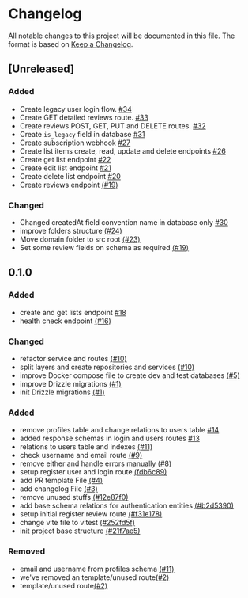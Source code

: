 # Changelog

All notable changes to this project will be documented in this file. The format is based on [Keep a Changelog](http://keepachangelog.com/en/1.0.0/).

## [Unreleased]

### Added

- Create legacy user login flow. [#34](https://github.com/plotwist-app/plotwist-backend/pull/34)
- Create GET detailed reviews route. [#33](https://github.com/plotwist-app/plotwist-backend/pull/33)
- Create reviews POST, GET, PUT and DELETE routes. [#32](https://github.com/plotwist-app/plotwist-backend/pull/32)
- Create `is_legacy` field in database [#31](https://github.com/plotwist-app/plotwist-backend/pull/31)
- Create subscription webhook [#27](https://github.com/plotwist-app/plotwist-backend/pull/27)
- Create list items create, read, update and delete endpoints [#26](https://github.com/plotwist-app/plotwist-backend/pull/26)
- Create get list endpoint [#22](https://github.com/plotwist-app/plotwist-backend/pull/22)
- Create edit list endpoint [#21](https://github.com/plotwist-app/plotwist-backend/pull/21)
- Create delete list endpoint [#20](https://github.com/plotwist-app/plotwist-backend/pull/20)
- Create reviews endpoint [(#19)](https://github.com/plotwist-app/plotwist-backend/pull/19)

### Changed

- Changed createdAt field convention name in database only [#30](https://github.com/plotwist-app/plotwist-backend/pull/30)
- improve folders structure [(#24)](https://github.com/plotwist-app/plotwist-backend/pull/24)
- Move domain folder to src root [(#23)](https://github.com/plotwist-app/plotwist-backend/pull/23)
- Set some review fields on schema as required [(#19)](https://github.com/plotwist-app/plotwist-backend/pull/19)

## 0.1.0

### Added

- create and get lists endpoint [#18](https://github.com/plotwist-app/plotwist-backend/pull/18)
- health check endpoint [(#16)](https://github.com/plotwist-app/plotwist-backend/pull/16)

### Changed

- refactor service and routes [(#10)](https://github.com/plotwist-app/plotwist-backend/pull/10)
- split layers and create repositories and services [(#10)](https://github.com/plotwist-app/plotwist-backend/pull/10)
- improve Docker compose file to create dev and test databases [(#5)](https://github.com/plotwist-app/plotwist-backend/pull/5)
- improve Drizzle migrations [(#1)](https://github.com/plotwist-app/plotwist-backend/pull/1)
- init Drizzle migrations [(#1)](https://github.com/plotwist-app/plotwist-backend/pull/1)

### Added

- remove profiles table and change relations to users table [#14](https://github.com/plotwist-app/plotwist-backend/pull/14)
- added response schemas in login and users routes [#13](https://github.com/plotwist-app/plotwist-backend/pull/13)
- relations to users table and indexes [(#11)](https://github.com/plotwist-app/plotwist-backend/pull/11)
- check username and email route [(#9)](https://github.com/plotwist-app/plotwist-backend/pull/9)
- remove either and handle errors manually [(#8)](https://github.com/plotwist-app/plotwist-backend/pull/8)
- setup register user and login route [(fdb6c89)](https://github.com/plotwist-app/plotwist-backend/pull/7)
- add PR template File [(#4)](https://github.com/plotwist-app/plotwist-backend/pull/4)
- add changelog File [(#3)](https://github.com/plotwist-app/plotwist-backend/pull/3)
- remove unused stuffs [(#12e87f0)](https://github.com/plotwist-app/plotwist-backend/commit/12e87f05c6a7f804057535c373bb8788a7520459)
- add base schema relations for authentication entities [(#b2d5390)](https://github.com/plotwist-app/plotwist-backend/commit/b2d53907af46d5961329966642455f1b37922465)
- setup initial register review route [(#f31e178)](https://github.com/plotwist-app/plotwist-backend/commit/f31e1781f9dcf3a68b929f3761405c23cf192ffd)
- change vite file to vitest [(#252fd5f)](https://github.com/plotwist-app/plotwist-backend/commit/252fd5f7e2e02c7cfbe8ab2e14125f2cd8afaa56)
- init project base structure [(#21f7ae5)](https://github.com/plotwist-app/plotwist-backend/commit/21f7ae544d6057bbc42e8c68df5cfdae9c0273c9)

### Removed

- email and username from profiles schema [(#11)](https://github.com/plotwist-app/plotwist-backend/pull/11)
- we've removed an template/unused route[(#2)](https://github.com/plotwist-app/plotwist-backend/pull/2)
- template/unused route[(#2)](https://github.com/plotwist-app/plotwist-backend/pull/2)
